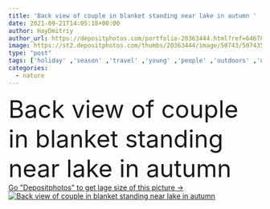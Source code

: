 ```yaml
---
title: 'Back view of couple in blanket standing near lake in autumn '
date: 2021-09-21T14:05:18+00:00
author: HayDmitriy
author_url: https://depositphotos.com/portfolio-20363444.html?ref=64678756
image: https://st2.depositphotos.com/thumbs/20363444/image/50743/507435430/api_thumb_450.jpg?forcejpeg=true
type: "post"
tags: ['holiday' ,'season' ,'travel' ,'young' ,'people' ,'outdoors' ,'nature' ,'plant' ,'water' ,'autumn' ,'flora' ,'warm' ,'man' ,'sea' ,'branch' ,'blanket' ,'cold' ,'blur' ,'couple' ,'woman' ,'together' ,'tourism' ,'vacation' ,'journey' ,'trip' ,'lake' ,'relationship' ,'weekend' ,'daytime' ,'boyfriend' ,'girlfriend' ,'fir tree' ,'Back view' ]
categories: 
  - nature
---
```

<div aling="center">
            <font size="60"> Back view of couple in blanket standing near lake in autumn</font>   
</div>
<div>
    <a href='https://st2.depositphotos.com/thumbs/20363444/image/50743/507435430/api_thumb_450.jpg?forcejpeg=true?ref=64678756' target=_blank > Go "Depositphotos" to get lage size of this picture ->
        <img href='https://st2.depositphotos.com/thumbs/20363444/image/50743/507435430/api_thumb_450.jpg?forcejpeg=true?ref=64678756' src='https://st2.depositphotos.com/20363444/50743/i/950/depositphotos_507435430-stock-photo-back-view-couple-blanket-standing.jpg?forcejpeg=true' alt='Back view of couple in blanket standing near lake in autumn' >
    </a>
</div>
